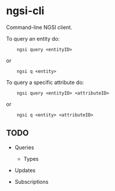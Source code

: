 # ngsi-cli
Command-line NGSI client. 

To query an entity do:

		ngsi query <entityID>

or

		ngsi q <entity>

To query a specific attribute do:

		ngsi query <entityID> <attributeID>

or

		ngsi q <entity> <attributeID>

## TODO

* Queries
	* Types

* Updates
* Subscriptions